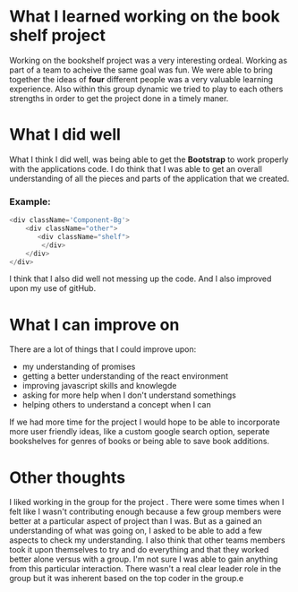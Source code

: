 <!-- Write a short retrospective about what you accomplished during your time working on this project. What you think you did well in and what you could have improved on as well as any other thoughts. Once you've completed it upload it to your class assignment github repo as a markdown file. -->

# What I learned working on the book shelf project #

Working on the bookshelf project was a very interesting ordeal. Working as part of a team to acheive the same goal was fun. We were able to bring together the ideas of **four** different people was a very valuable learning experience. Also within this group dynamic we tried to play to each others strengths in order to get the project done in a timely maner. 

# What I did well #

What I think I did well, was being able to get the **Bootstrap** to work properly with the applications code. I do think that I was able to get an overall understanding of all the pieces and parts of the application that we created. 

### **Example:** ###
``` javascript
<div className='Component-Bg'>
    <div className="other">
       <div className="shelf">
        </div>
    </div>
</div>                        
```
I think that I also did well not messing up the code. And I also improved upon my use of gitHub.

# What I can improve on #

There are a lot of things that I could improve upon:  
* my understanding of promises
* getting a better understanding of the react environment
* improving javascript skills and knowlegde
* asking for more help when I don't understand somethings
* helping others to understand a concept when I can

If we had more time for the project I would hope to be able to incorporate more user friendly ideas, like a custom google search option, seperate bookshelves for genres of books or being able to save book additions.

# Other thoughts #

I liked working in the group  for the project . There were some times when I felt like I wasn't contributing enough because a few group members were better at a particular aspect of project than I was. But as a gained an understanding of what was going on, I asked to be able to add a few aspects to check my understanding. I also think that other teams members took it upon themselves to try and do everything and that they worked better alone versus with a group. I'm not sure I was able to gain anything from this particular interaction. There wasn't a real clear leader role in the group but it was inherent based on the top coder in the group.e